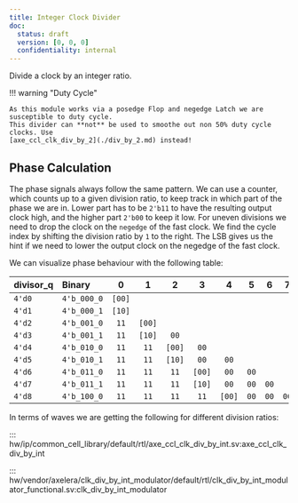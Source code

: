 ```yaml
---
title: Integer Clock Divider
doc:
  status: draft
  version: [0, 0, 0]
  confidentiality: internal
---
```


Divide a clock by an integer ratio.

!!! warning "Duty Cycle"

    As this module works via a posedge Flop and negedge Latch we are susceptible to duty cycle.
    This divider can **not** be used to smoothe out non 50% duty cycle clocks. Use
    [axe_ccl_clk_div_by_2](./div_by_2.md) instead!


## Phase Calculation

The phase signals always follow the same pattern. We can use a counter, which counts up to a given division
ratio, to keep track in which part of the phase we are in. Lower part has to be `2'b11` to have the resulting
output clock high, and the higher part `2'b00` to keep it low.  For uneven divisions we need to drop the clock
on the `negedge` of the fast clock.  We find the cycle index by shifting the division ratio by `1` to the
right.  The LSB gives us the hint if we need to lower the output clock on the negedge of the fast clock.

We can visualize phase behaviour with the following table:

| divisor_q  | Binary      | 0      | 1      | 2      | 3      | 4      | 5      | 6      | 7      |
|:---------- |:----------- |:------:|:------:|:------:|:------:|:------:|:------:|:------:|:------:|
| `4'd0`     | `4'b_000_0` | `[00]` |        |        |        |        |        |        |        |
| `4'd1`     | `4'b_000_1` | `[10]` |        |        |        |        |        |        |        |
| `4'd2`     | `4'b_001_0` |  `11`  | `[00]` |        |        |        |        |        |        |
| `4'd3`     | `4'b_001_1` |  `11`  | `[10]` |  `00`  |        |        |        |        |        |
| `4'd4`     | `4'b_010_0` |  `11`  |  `11`  | `[00]` |  `00`  |        |        |        |        |
| `4'd5`     | `4'b_010_1` |  `11`  |  `11`  | `[10]` |  `00`  |  `00`  |        |        |        |
| `4'd6`     | `4'b_011_0` |  `11`  |  `11`  |  `11`  | `[00]` |  `00`  |  `00`  |        |        |
| `4'd7`     | `4'b_011_1` |  `11`  |  `11`  |  `11`  | `[10]` |  `00`  |  `00`  |  `00`  |        |
| `4'd8`     | `4'b_100_0` |  `11`  |  `11`  |  `11`  |  `11`  | `[00]` |  `00`  |  `00`  |  `00`  |


In terms of waves we are getting the following for different division ratios:

<script type="WaveDrom">
{ signal: [
  { name: "i_clk", wave: 'p..............', period: 2 },
  ['Div2',
    { name: "phase[1:0]", wave: 'x.3.5.3.5.3.5.x.x.............', data:["2b11","2b00","2b11","2b00","2b11","2b00"]},
    { name: "phase_0_q",  wave: 'x...1.0.1.0.1.0.x.............',},
    { name: "phase_1_q",  wave: 'x..1.0.1.0.1.0.x..............',},
    { name: "o_clk",      wave: 'x...h.l.h.l.h.l.x.............',},
  ],
  {},
  ['Div3',
    { name: "phase[1:0]", wave: 'x.3.8.5.3.8.5.3.8.5.x.........', data:["2b11","2b10","2b00","2b11","2b10","2b00","2b11","2b10","2b00"]},
    { name: "phase_0_q",  wave: 'x...1.0...1.0...1.0...x.......' },
    { name: "phase_1_q",  wave: 'x..1...0.1...0.1...0.x........' },
    { name: "o_clk",      wave: 'x...h..l..h..l..h..l..x.......' },
  ],
  {},
  ['Div4',
    { name: "fsm_out", wave: 'x.3...5...3...5...3...5...x...', data:["2b11","2b00","2b11","2b00","2b11", "2b00"]},
    { name: "phase_0", wave: 'x...1...0...1...0...1...0...x.' },
    { name: "phase_1", wave: 'x..1...0...1...0...1...0...x..' },
    { name: "out_clk", wave: 'x...h...l...h...l...h...l...x.' },
  ],
  {},
  ['Div5',
    { name: "fsm_out", wave: 'x.3...8.5...3...8.5...x.......', data:["2b11","2b10","2b00","2b11","2b10","2b00"]},
    { name: "phase_0", wave: 'x...1...0.....1...0.....x.....' },
    { name: "phase_1", wave: 'x..1.....0...1.....0...x......' },
    { name: "out_clk", wave: 'x....h....l....h....l....x....' },
  ],
]}
</script>


::: hw/ip/common_cell_library/default/rtl/axe_ccl_clk_div_by_int.sv:axe_ccl_clk_div_by_int

::: hw/vendor/axelera/clk_div_by_int_modulator/default/rtl/clk_div_by_int_modulator_functional.sv:clk_div_by_int_modulator
